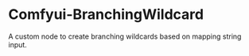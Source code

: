 # Comfyui-BranchingWildcard
A custom node to create branching wildcards based on mapping string input.

